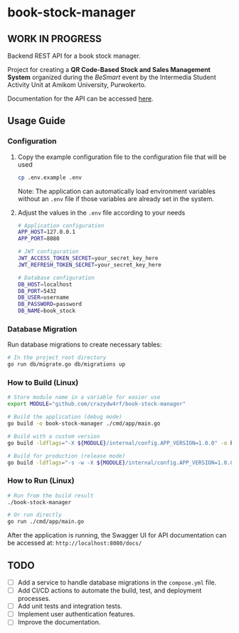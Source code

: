 # book-stock-manager

## WORK IN PROGRESS

Backend REST API for a book stock manager.

Project for creating a **QR Code-Based Stock and Sales Management System** organized during the *BeSmart* event by the Intermedia Student Activity Unit at Amikom University, Purwokerto.

Documentation for the API can be accessed [here](https://crazydw4rf.github.io/book-stock-manager).

## Usage Guide

### Configuration

1. Copy the example configuration file to the configuration file that will be used
   ```bash
   cp .env.example .env
   ```

   Note: The application can automatically load environment variables without an `.env` file if those variables are already set in the system.

2. Adjust the values in the `.env` file according to your needs
   ```bash
   # Application configuration
   APP_HOST=127.0.0.1
   APP_PORT=8080

   # JWT configuration
   JWT_ACCESS_TOKEN_SECRET=your_secret_key_here
   JWT_REFRESH_TOKEN_SECRET=your_secret_key_here

   # Database configuration
   DB_HOST=localhost
   DB_PORT=5432
   DB_USER=username
   DB_PASSWORD=password
   DB_NAME=book_stock
   ```

### Database Migration

Run database migrations to create necessary tables:

```bash
# In the project root directory
go run db/migrate.go db/migrations up
```

### How to Build (Linux)

```bash
# Store module name in a variable for easier use
export MODULE="github.com/crazydw4rf/book-stock-manager"

# Build the application (debug mode)
go build -o book-stock-manager ./cmd/app/main.go

# Build with a custom version
go build -ldflags="-X ${MODULE}/internal/config.APP_VERSION=1.0.0" -o book-stock-manager ./cmd/app/main.go

# Build for production (release mode)
go build -ldflags="-s -w -X ${MODULE}/internal/config.APP_VERSION=1.0.0 -X ${MODULE}/internal/config.APP_ENV=production" -o book-stock-manager ./cmd/app/main.go
```

### How to Run (Linux)

```bash
# Run from the build result
./book-stock-manager

# Or run directly
go run ./cmd/app/main.go
```

After the application is running, the Swagger UI for API documentation can be accessed at: `http://localhost:8080/docs/`

## TODO
- [ ] Add a service to handle database migrations in the `compose.yml` file.
- [ ] Add CI/CD actions to automate the build, test, and deployment processes.
- [ ] Add unit tests and integration tests.
- [ ] Implement user authentication features.
- [ ] Improve the documentation.
